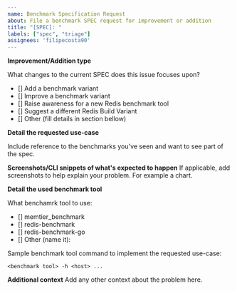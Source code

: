 ```yaml
---
name: Benchmark Specification Request
about: File a benchmark SPEC request for improvement or addition
title: "[SPEC]: "
labels: ["spec", "triage"]
assignees: 'filipecosta90'
---
```


**Improvement/Addition type**

What changes to the current SPEC does this issue focuses upon?

- [] Add a benchmark variant
- [] Improve a benchmark variant
- [] Raise awareness for a new Redis benchmark tool
- [] Suggest a different Redis Build Variant
- [] Other (fill details in section bellow)

**Detail the requested use-case**

Include reference to the benchmarks you've seen and want to see part of the spec.

**Screenshots/CLI snippets of what's expected to happen**
If applicable, add screenshots to help explain your problem. For example a chart.

**Detail the used benchmark tool**

What benchamrk tool to use:
- [] memtier_benchmark
- [] redis-benchmark
- [] redis-benchmark-go
- [] Other (name it):

Sample benchmark tool command to implement the requested use-case:
```
<benchmark tool> -h <host> ...
```

**Additional context**
Add any other context about the problem here.

